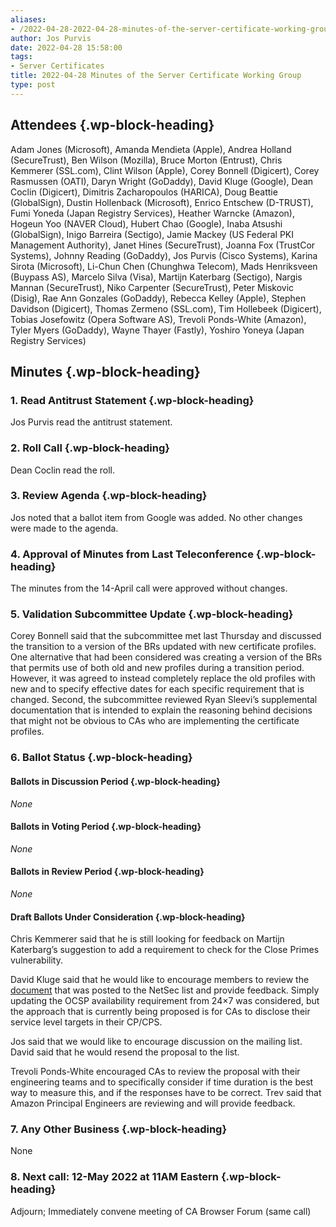 ```yaml
---
aliases:
- /2022-04-28-2022-04-28-minutes-of-the-server-certificate-working-group/
author: Jos Purvis
date: 2022-04-28 15:58:00
tags:
- Server Certificates
title: 2022-04-28 Minutes of the Server Certificate Working Group
type: post
---
```


## Attendees {.wp-block-heading}

Adam Jones (Microsoft), Amanda Mendieta (Apple), Andrea Holland (SecureTrust), Ben Wilson (Mozilla), Bruce Morton (Entrust), Chris Kemmerer (SSL.com), Clint Wilson (Apple), Corey Bonnell (Digicert), Corey Rasmussen (OATI), Daryn Wright (GoDaddy), David Kluge (Google), Dean Coclin (Digicert), Dimitris Zacharopoulos (HARICA), Doug Beattie (GlobalSign), Dustin Hollenback (Microsoft), Enrico Entschew (D-TRUST), Fumi Yoneda (Japan Registry Services), Heather Warncke (Amazon), Hogeun Yoo (NAVER Cloud), Hubert Chao (Google), Inaba Atsushi (GlobalSign), Inigo Barreira (Sectigo), Jamie Mackey (US Federal PKI Management Authority), Janet Hines (SecureTrust), Joanna Fox (TrustCor Systems), Johnny Reading (GoDaddy), Jos Purvis (Cisco Systems), Karina Sirota (Microsoft), Li-Chun Chen (Chunghwa Telecom), Mads Henriksveen (Buypass AS), Marcelo Silva (Visa), Martijn Katerbarg (Sectigo), Nargis Mannan (SecureTrust), Niko Carpenter (SecureTrust), Peter Miskovic (Disig), Rae Ann Gonzales (GoDaddy), Rebecca Kelley (Apple), Stephen Davidson (Digicert), Thomas Zermeno (SSL.com), Tim Hollebeek (Digicert), Tobias Josefowitz (Opera Software AS), Trevoli Ponds-White (Amazon), Tyler Myers (GoDaddy), Wayne Thayer (Fastly), Yoshiro Yoneya (Japan Registry Services)

## Minutes {.wp-block-heading}

### 1. Read Antitrust Statement {.wp-block-heading}

Jos Purvis read the antitrust statement.

### 2. Roll Call {.wp-block-heading}

Dean Coclin read the roll.

### 3. Review Agenda {.wp-block-heading}

Jos noted that a ballot item from Google was added. No other changes were made to the agenda.

### 4. Approval of Minutes from Last Teleconference {.wp-block-heading}

The minutes from the 14-April call were approved without changes.

### 5. Validation Subcommittee Update {.wp-block-heading}

Corey Bonnell said that the subcommittee met last Thursday and discussed the transition to a version of the BRs updated with new certificate profiles. One alternative that had been considered was creating a version of the BRs that permits use of both old and new profiles during a transition period. However, it was agreed to instead completely replace the old profiles with new and to specify effective dates for each specific requirement that is changed. Second, the subcommittee reviewed Ryan Sleevi’s supplemental documentation that is intended to explain the reasoning behind decisions that might not be obvious to CAs who are implementing the certificate profiles.

### 6. Ballot Status {.wp-block-heading}

#### Ballots in Discussion Period {.wp-block-heading}

_None_

#### Ballots in Voting Period {.wp-block-heading}

_None_

#### Ballots in Review Period {.wp-block-heading}

_None_

#### Draft Ballots Under Consideration {.wp-block-heading}

Chris Kemmerer said that he is still looking for feedback on Martijn Katerbarg’s suggestion to add a requirement to check for the Close Primes vulnerability.

David Kluge said that he would like to encourage members to review the [document][1] that was posted to the NetSec list and provide feedback. Simply updating the OCSP availability requirement from 24×7 was considered, but the approach that is currently being proposed is for CAs to disclose their service level targets in their CP/CPS.

Jos said that we would like to encourage discussion on the mailing list. David said that he would resend the proposal to the list.

Trevoli Ponds-White encouraged CAs to review the proposal with their engineering teams and to specifically consider if time duration is the best way to measure this, and if the responses have to be correct. Trev said that Amazon Principal Engineers are reviewing and will provide feedback.

### 7. Any Other Business {.wp-block-heading}

None

### 8. Next call: 12-May 2022 at 11AM Eastern {.wp-block-heading}

Adjourn; Immediately convene meeting of CA Browser Forum (same call)

[1]: https://docs.google.com/document/d/1hKSbbCXQbAxIX2MesHEoAS6q2PRQsbdCXXcwMx7fDQU